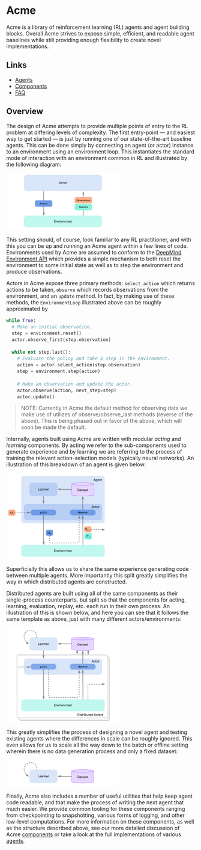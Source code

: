 # Acme

Acme is a library of reinforcement learning (RL) agents and agent building
blocks. Overall Acme strives to expose simple, efficient, and readable agent
baselines while still providing enough flexibility to create novel
implementations. 

## Links

-   [Agents](agents.md)
-   [Components](components.md)
-   [FAQ](faq.md)

## Overview

The design of Acme attempts to provide multiple points of entry to the RL
problem at differing levels of complexity. The first entry-point &mdash; and
easiest way to get started &mdash; is just by running one of our
state-of-the-art baseline agents. This can be done simply by connecting an agent
(or actor) instance to an environment using an environment loop. This
instantiates the standard mode of interaction with an environment common in RL
and illustrated by the following diagram:

<img src="diagrams/environment_loop.png" style="max-width:60%;">

This setting should, of course, look familiar to any RL practitioner, and with
this you can be up and running an Acme agent within a few lines of code.
Environments used by Acme are assumed to conform to the [DeepMind Environment
API][dm_env] which provides a simple mechanism to both reset the environment to
some initial state as well as to step the environment and produce observations.

[dm_env]: https://github.com/deepmind/dm_env

Actors in Acme expose three primary methods: `select_action` which returns
actions to be taken, `observe` which records observations from the environment,
and an `update` method. In fact, by making use of these methods, the
`EnvironmentLoop` illustrated above can be roughly approximated by

```python
while True:
  # Make an initial observation.
  step = environment.reset()
  actor.observe_first(step.observation)
  
  while not step.last():
    # Evaluate the policy and take a step in the environment.
    action = actor.select_action(step.observation)
    step = environment.step(action)
    
    # Make an observation and update the actor.
    actor.observe(action, next_step=step)
    actor.update()
```

> NOTE: Currently in Acme the default method for observing data we make use of 
> utilizes of observe/observe_last methods (reverse of the above). This is
> being phased out in favor of the above, which will soon be made the
> default.

Internally, agents built using Acme are written with modular _acting_ and
_learning_ components. By acting we refer to the sub-components used to generate
experience and by learning we are referring to the process of training the
relevant action-selection models (typically neural networks). An illustration of
this breakdown of an agent is given below:

<img src="diagrams/agent_loop.png" style="max-width:60%;">

Superficially this allows us to share the same experience generating code
between multiple agents. More importantly this split greatly simplifies the way
in which distributed agents are constructed.

Distributed agents are built using all of the same components as their
single-process counterparts, but split so that the components for acting,
learning, evaluation, replay, etc. each run in their own process. An
illustration of this is shown below, and here you can see that it follows the
same template as above, just with many different actors/environments:

<img src="diagrams/distributed_loop.png" style="max-width:60%;">

This greatly simplifies the process of designing a novel agent and testing
existing agents where the differences in scale can be roughly ignored. This even
allows for us to scale all the way down to the batch or offline setting wherein
there is no data generation process and only a fixed dataset:

<img src="diagrams/batch_loop.png" style="max-width:60%;">

Finally, Acme also includes a number of useful utilities that help keep agent
code readable, and that make the process of writing the next agent that much
easier. We provide common tooling for these components ranging from
checkpointing to snapshotting, various forms of logging, and other low-level
computations. For more information on these components, as well as the structure
described above, see our more detailed discussion of Acme
[components](components.md) or take a look at the full implementations of
various [agents](agents.md).

